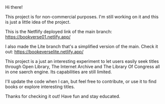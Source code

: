 Hi there!

This project is for non-commercial purposes. I'm still working on it and this is just a little idea of the project.

This is the Netflify deployed link of the main branch: https://bookverse01.netlify.app/ 

I also made the Lite branch that's a simplified version of the main. 
Check it out: https://bookeverselite.netlify.app/ 

This project is a just an interesting experiment to let users easily seek titles through Open Library, The Internet Archive and The Library Of Congress all in one saerch engine. Its capabilities are still limited.

I'll update the code when I can, but feel free to contribute, or use it to find books or explore interesting titles.

Thanks for checking it out! Have fun and stay educated.
